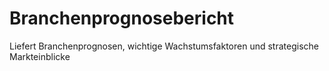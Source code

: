 # Branchenprognosebericht
Liefert Branchenprognosen, wichtige Wachstumsfaktoren und strategische Markteinblicke
